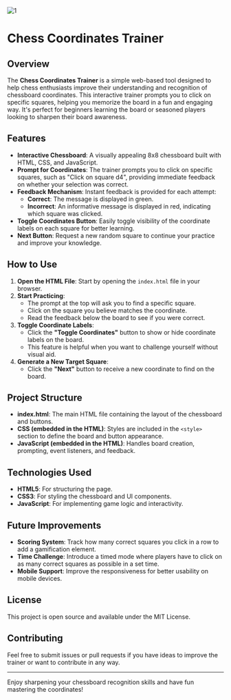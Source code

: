 

![1](https://github.com/user-attachments/assets/4bcdcfe8-62f6-4305-baa4-38895f07abf1)







# Chess Coordinates Trainer

## Overview
The **Chess Coordinates Trainer** is a simple web-based tool designed to help chess enthusiasts improve their understanding and recognition of chessboard coordinates. This interactive trainer prompts you to click on specific squares, helping you memorize the board in a fun and engaging way. It's perfect for beginners learning the board or seasoned players looking to sharpen their board awareness.

## Features
- **Interactive Chessboard**: A visually appealing 8x8 chessboard built with HTML, CSS, and JavaScript.
- **Prompt for Coordinates**: The trainer prompts you to click on specific squares, such as "Click on square d4", providing immediate feedback on whether your selection was correct.
- **Feedback Mechanism**: Instant feedback is provided for each attempt:
  - **Correct**: The message is displayed in green.
  - **Incorrect**: An informative message is displayed in red, indicating which square was clicked.
- **Toggle Coordinates Button**: Easily toggle visibility of the coordinate labels on each square for better learning.
- **Next Button**: Request a new random square to continue your practice and improve your knowledge.

## How to Use
1. **Open the HTML File**: Start by opening the `index.html` file in your browser.
2. **Start Practicing**:
   - The prompt at the top will ask you to find a specific square.
   - Click on the square you believe matches the coordinate.
   - Read the feedback below the board to see if you were correct.
3. **Toggle Coordinate Labels**:
   - Click the **"Toggle Coordinates"** button to show or hide coordinate labels on the board.
   - This feature is helpful when you want to challenge yourself without visual aid.
4. **Generate a New Target Square**:
   - Click the **"Next"** button to receive a new coordinate to find on the board.

## Project Structure
- **index.html**: The main HTML file containing the layout of the chessboard and buttons.
- **CSS (embedded in the HTML)**: Styles are included in the `<style>` section to define the board and button appearance.
- **JavaScript (embedded in the HTML)**: Handles board creation, prompting, event listeners, and feedback.

## Technologies Used
- **HTML5**: For structuring the page.
- **CSS3**: For styling the chessboard and UI components.
- **JavaScript**: For implementing game logic and interactivity.

## Future Improvements
- **Scoring System**: Track how many correct squares you click in a row to add a gamification element.
- **Time Challenge**: Introduce a timed mode where players have to click on as many correct squares as possible in a set time.
- **Mobile Support**: Improve the responsiveness for better usability on mobile devices.

## License
This project is open source and available under the MIT License.

## Contributing
Feel free to submit issues or pull requests if you have ideas to improve the trainer or want to contribute in any way.



---
Enjoy sharpening your chessboard recognition skills and have fun mastering the coordinates!

